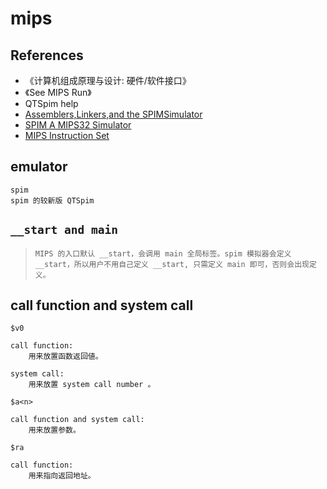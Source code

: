# mips

## References

-   《计算机组成原理与设计: 硬件/软件接口》
-   《See MIPS Run》
-   QTSpim help
-   [Assemblers,Linkers,and the SPIMSimulator](http://pages.cs.wisc.edu/~larus/HP_AppA.pdf)
-   [SPIM A MIPS32 Simulator](http://pages.cs.wisc.edu/~larus/spim.html)
-   [MIPS Instruction Set](https://github.com/MIPT-ILab/mipt-mips/wiki/MIPS-Instruction-Set)

## emulator

    spim
    spim 的较新版 QTSpim

## `__start and main`

> `MIPS 的入口默认 __start，会调用 main 全局标签。spim 模拟器会定义 __start，所以用户不用自己定义 __start, 只需定义 main 即可，否则会出现定义。`

## call function and system call

`$v0`

    call function:
        用来放置函数返回値。

    system call:
        用来放置 system call number 。

`$a<n>`

    call function and system call:
        用来放置参数。

`$ra`

    call function:
        用来指向返回地址。
